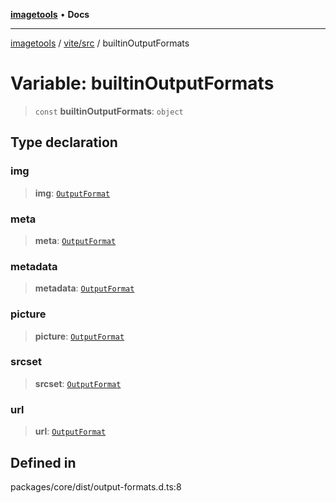 [**imagetools**](../../../README.md) • **Docs**

***

[imagetools](../../../modules.md) / [vite/src](../README.md) / builtinOutputFormats

# Variable: builtinOutputFormats

> `const` **builtinOutputFormats**: `object`

## Type declaration

### img

> **img**: [`OutputFormat`](../type-aliases/OutputFormat.md)

### meta

> **meta**: [`OutputFormat`](../type-aliases/OutputFormat.md)

### metadata

> **metadata**: [`OutputFormat`](../type-aliases/OutputFormat.md)

### picture

> **picture**: [`OutputFormat`](../type-aliases/OutputFormat.md)

### srcset

> **srcset**: [`OutputFormat`](../type-aliases/OutputFormat.md)

### url

> **url**: [`OutputFormat`](../type-aliases/OutputFormat.md)

## Defined in

packages/core/dist/output-formats.d.ts:8
